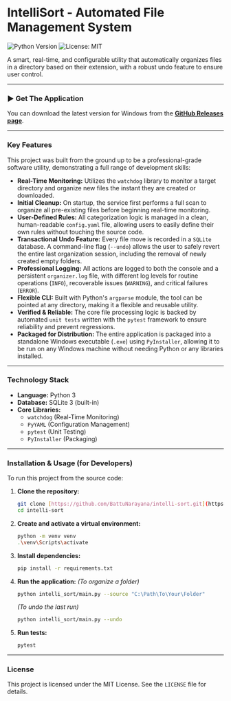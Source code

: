 # IntelliSort - Automated File Management System

![Python Version](https://img.shields.io/badge/python-3.9+-blue.svg)
![License: MIT](https://img.shields.io/badge/License-MIT-yellow.svg)

A smart, real-time, and configurable utility that automatically organizes files in a directory based on their extension, with a robust undo feature to ensure user control.

---

### ► Get The Application

You can download the latest version for Windows from the **[GitHub Releases page](https://github.com/BattuNarayana/intelli-sort/releases)**.

---

### Key Features

This project was built from the ground up to be a professional-grade software utility, demonstrating a full range of development skills:

* **Real-Time Monitoring:** Utilizes the `watchdog` library to monitor a target directory and organize new files the instant they are created or downloaded.
* **Initial Cleanup:** On startup, the service first performs a full scan to organize all pre-existing files before beginning real-time monitoring.
* **User-Defined Rules:** All categorization logic is managed in a clean, human-readable `config.yaml` file, allowing users to easily define their own rules without touching the source code.
* **Transactional Undo Feature:** Every file move is recorded in a `SQLite` database. A command-line flag (`--undo`) allows the user to safely revert the entire last organization session, including the removal of newly created empty folders.
* **Professional Logging:** All actions are logged to both the console and a persistent `organizer.log` file, with different log levels for routine operations (`INFO`), recoverable issues (`WARNING`), and critical failures (`ERROR`).
* **Flexible CLI:** Built with Python's `argparse` module, the tool can be pointed at any directory, making it a flexible and reusable utility.
* **Verified & Reliable:** The core file processing logic is backed by automated `unit tests` written with the `pytest` framework to ensure reliability and prevent regressions.
* **Packaged for Distribution:** The entire application is packaged into a standalone Windows executable (`.exe`) using `PyInstaller`, allowing it to be run on any Windows machine without needing Python or any libraries installed.

---

### Technology Stack

* **Language:** Python 3
* **Database:** SQLite 3 (built-in)
* **Core Libraries:**
    * `watchdog` (Real-Time Monitoring)
    * `PyYAML` (Configuration Management)
    * `pytest` (Unit Testing)
    * `PyInstaller` (Packaging)

---


### Installation & Usage (for Developers)

To run this project from the source code:

1.  **Clone the repository:**
    ```bash
    git clone [https://github.com/BattuNarayana/intelli-sort.git](https://github.com/BattuNarayana/intelli-sort.git)
    cd intelli-sort
    ```

2.  **Create and activate a virtual environment:**
    ```bash
    python -m venv venv
    .\venv\Scripts\activate
    ```

3.  **Install dependencies:**
    ```bash
    pip install -r requirements.txt
    ```

4.  **Run the application:**
    *(To organize a folder)*
    ```bash
    python intelli_sort/main.py --source "C:\Path\To\Your\Folder"
    ```
    *(To undo the last run)*
    ```bash
    python intelli_sort/main.py --undo
    ```

5.  **Run tests:**
    ```bash
    pytest
    ```

---

### License
This project is licensed under the MIT License. See the `LICENSE` file for details.